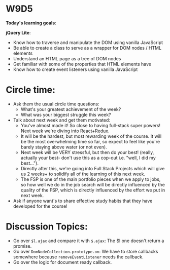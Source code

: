 # W9D5 
**Today's learning goals**:

**jQuery Lite**:

* Know how to traverse and manipulate the DOM using vanilla JavaScript
* Be able to create a class to serve as a wrapper for DOM nodes / HTML elements
* Understand an HTML page as a tree of DOM nodes
* Get familiar with some of the properties that HTML elements have
* Know how to create event listeners using vanilla JavaScript

# Circle time: 
- Ask them the usual circle time questions: 
    - What's your greatest achievement of the week?
    - What was your biggest struggle this week?
- Talk about next week and get them motivated:
    - You've almost made it! So close to having full-stack super powers! Next week we're diving into React+Redux.
    - It will be the hardest, but most rewarding week of the course. It will be the most overwhelming time so far, so expect to feel like you're barely staying above water (or not even).
    - Next week will be VERY stressful, but then do your best! (really, actually your best- don't use this as a cop-out i.e. "well, I did my best...").
    - Directly after this, we're going into Full Stack Projects which will give us 2 weeks+ to solidify all of the learning of this next week.
    - The FSP is one of the main portfolio pieces when we apply to jobs, so how well we do in the job search will be directly influenced by the quality of the FSP, which is directly influenced by the effort we put in next week.
- Ask if anyone want's to share effective study habits that they have developed for the course! 

# Discussion Topics: 

- Go over `$l.ajax` and compare it with `$.ajax`: The $l one doesn't return a promise.
- Go over `DomNodeCollection.prototype.on`: We have to store callbacks somewhere because `removeEventListener` needs the callback.
- Go over the logic for document ready callback.